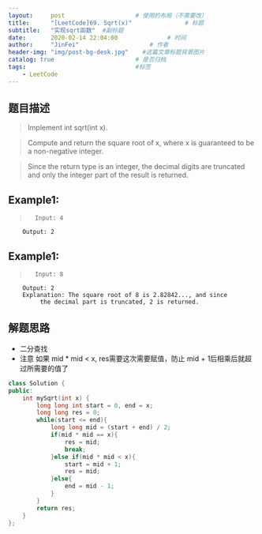 ```yaml
---
layout:     post                    # 使用的布局（不需要改） 
title:      "[LeetCode]69. Sqrt(x)"               # 标题  
subtitle:   "实现sqrt函数"  #副标题 
date:       2020-02-14 22:04:00              # 时间 
author:     "JinFei"                    # 作者 
header-img: "img/post-bg-desk.jpg"    #这篇文章标题背景图片 
catalog: true                       # 是否归档 
tags:                               #标签     
    - LeetCode 
---
```


## 题目描述
> Implement int sqrt(int x).

> Compute and return the square root of x, where x is guaranteed to be a non-negative integer.

> Since the return type is an integer, the decimal digits are truncated and only the integer part of the result is returned.

## Example1:
 
>       Input: 4
        Output: 2

## Example1:
 
>       Input: 8
        Output: 2
        Explanation: The square root of 8 is 2.82842..., and since 
             the decimal part is truncated, 2 is returned.


## 解题思路
- 二分查找
- 注意 如果 mid * mid < x, res需要这次需要赋值，防止 mid + 1后相乘后就超过所需要的值了

```C++
class Solution {
public:
    int mySqrt(int x) {
        long long int start = 0, end = x;
        long long res = 0;
        while(start <= end){
            long long mid = (start + end) / 2;
            if(mid * mid == x){
                res = mid;
                break;
            }else if(mid * mid < x){
                start = mid + 1;
                res = mid;
            }else{
                end = mid - 1;
            }
        }
        return res;
    }
};
```
